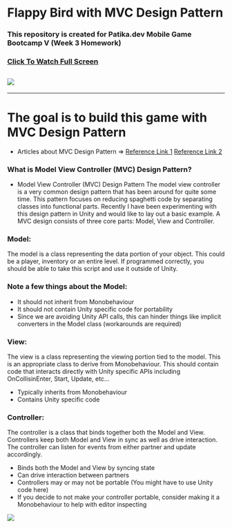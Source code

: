 # Flappy Bird with MVC Design Pattern
### This repository is created for Patika.dev Mobile Game Bootcamp V (Week 3 Homework)
### [Click To Watch Full Screen](https://vimeo.com/570916826)
![](https://videoapi-muybridge.vimeocdn.com/animated-thumbnails/image/80df9b3e-bcf6-4c02-8f97-40f0547b3e33.gif?ClientID=vimeo-core-prod&Date=1625411535&Signature=f565eb2dd63b934e67f4ea16a3cd01c1dc0e2a3c)
---
---
# The goal is to build this game with MVC Design Pattern
- Articles about MVC Design Pattern =>
[Reference Link 1](https://www.toptal.com/unity-unity3d/unity-with-mvc-how-to-level-up-your-game-development)
[Reference Link 2](https://www.jacksondunstan.com/articles/3092)

### What is Model View Controller (MVC) Design Pattern?
- Model View Controller (MVC) Design Pattern
The model view controller is a very common design pattern that has been around for quite some
time. This pattern focuses on reducing spaghetti code by separating classes into functional parts.
Recently I have been experimenting with this design pattern in Unity and would like to lay out a
basic example.
A MVC design consists of three core parts: Model, View and Controller.

### Model: 
The model is a class representing the data portion of your object. This could be a player,
inventory or an entire level. If programmed correctly, you should be able to take this script and use
it outside of Unity.
### Note a few things about the Model:
- It should not inherit from Monobehaviour
- It should not contain Unity specific code for portability
- Since we are avoiding Unity API calls, this can hinder things like implicit converters in the
Model class (workarounds are required)

### View: 
The view is a class representing the viewing portion tied to the model. This is an appropriate
class to derive from Monobehaviour. This should contain code that interacts directly with Unity
specific APIs including OnCollisinEnter, Start, Update, etc...
- Typically inherits from Monobehaviour
- Contains Unity specific code

### Controller: 
The controller is a class that binds together both the Model and View. Controllers keep
both Model and View in sync as well as drive interaction. The controller can listen for events from
either partner and update accordingly.
- Binds both the Model and View by syncing state
- Can drive interaction between partners
- Controllers may or may not be portable (You might have to use Unity code here)
- If you decide to not make your controller portable, consider making it a Monobehaviour to
help with editor inspecting

![](http://www.stardust.ch/wp-content/uploads/2016/06/MVC1.png)
